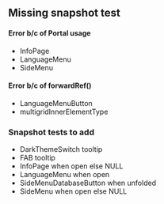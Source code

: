 ## Missing snapshot test

#### Error b/c of Portal usage

- InfoPage
- LanguageMenu
- SideMenu

#### Error b/c of forwardRef()

- LanguageMenuButton
- multigridInnerElementType

### Snapshot tests to add

- DarkThemeSwitch tooltip
- FAB tooltip
- InfoPage when open else NULL
- LanguageMenu when open
- SideMenuDatabaseButton when unfolded
- SideMenu when open else NULL
